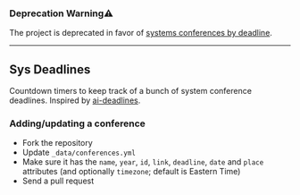### Deprecation Warning⚠️

The project is deprecated in favor of [systems conferences by deadline](http://www.cs.technion.ac.il/~dan/index_sysvenues_deadline.html).

---

## Sys Deadlines

Countdown timers to keep track of a bunch of system conference deadlines. Inspired by [ai-deadlines](https://github.com/abhshkdz/ai-deadlines).

### Adding/updating a conference

* Fork the repository
* Update `_data/conferences.yml`
* Make sure it has the `name`, `year`, `id`, `link`, `deadline`, `date` and `place` attributes (and optionally `timezone`; default is Eastern Time)
* Send a pull request
